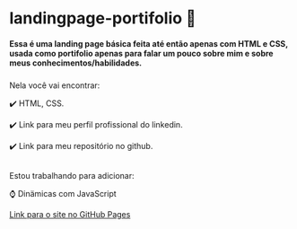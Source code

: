 # landingpage-portifolio 👋

#### Essa é uma landing page básica feita até então apenas com HTML e CSS, usada como portifolio apenas para falar um pouco sobre mim e sobre meus conhecimentos/habilidades. <h5>

Nela você vai encontrar:

✔️ HTML, CSS.

✔️ Link para meu perfil profissional do linkedin.

✔️ Link para meu repositório no github.
##

Estou trabalhando para adicionar:

⌚ Dinämicas com JavaScript


[Link para o site no GitHub Pages](https://gabrielecpimenta.github.io/landingpage-portifolio/)
